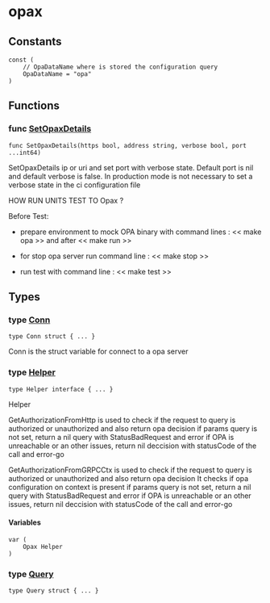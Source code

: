 # opax

## Constants

```golang
const (
    // OpaDataName where is stored the configuration query
    OpaDataName = "opa"
)
```

## Functions

### func [SetOpaxDetails](/opax.go#L111)

`func SetOpaxDetails(https bool, address string, verbose bool, port ...int64)`

SetOpaxDetails ip or uri and set port with verbose state. Default port is nil and default verbose is false.
In production mode is not necessary to set a verbose state in the ci configuration file

HOW RUN UNITS TEST TO Opax ?

Before Test:
- prepare environment to mock OPA binary with command lines :
<< make opa >> and after << make run >>

- for stop opa server run command line : << make stop >>

- run test with command line : << make test >>

## Types

### type [Conn](/opax.go#L13)

`type Conn struct { ... }`

Conn is the struct variable for connect to a opa server

### type [Helper](/opax.go#L36)

`type Helper interface { ... }`

Helper

GetAuthorizationFromHttp is used to check if the request to query is authorized or unauthorized
and also return opa decision
if params query is not set, return a nil query with StatusBadRequest and error
if OPA is unreachable or an other issues, return nil deccision with statusCode of the call and error-go

GetAuthorizationFromGRPCCtx is used to check if the request to query is authorized or unauthorized
and also return opa decision
It checks if opa configuration on context is present
if params query is not set, return a nil query with StatusBadRequest and error
if OPA is unreachable or an other issues, return nil deccision with statusCode of the call and error-go

#### Variables

```golang
var (
    Opax Helper
)
```

### type [Query](/authz.go#L28)

`type Query struct { ... }`
